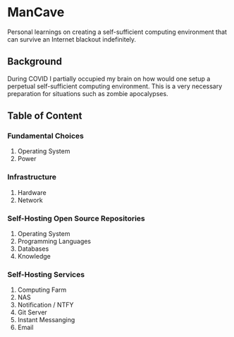 # ManCave
Personal learnings on creating a self-sufficient computing environment that can survive an Internet blackout indefinitely.

## Background
During COVID I partially occupied my brain on how would one setup a perpetual self-sufficient computing environment. This is a very necessary preparation for situations such as zombie apocalypses.

## Table of Content
### Fundamental Choices
1. Operating System
2. Power

### Infrastructure
1. Hardware
2. Network

### Self-Hosting Open Source Repositories
1. Operating System
2. Programming Languages
3. Databases
4. Knowledge

### Self-Hosting Services
1. Computing Farm
2. NAS
3. Notification / NTFY
4. Git Server
5. Instant Messanging
6. Email
